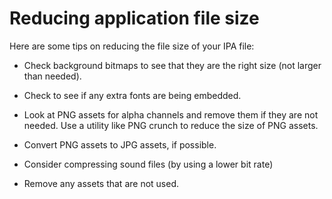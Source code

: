 # Reducing application file size

<div>

Here are some tips on reducing the file size of your IPA file:

- Check background bitmaps to see that they are the right size (not larger than
  needed).

- Check to see if any extra fonts are being embedded.

- Look at PNG assets for alpha channels and remove them if they are not needed.
  Use a utility like PNG crunch to reduce the size of PNG assets.

- Convert PNG assets to JPG assets, if possible.

- Consider compressing sound files (by using a lower bit rate)

- Remove any assets that are not used.

<!-- -->

</div>

<div>

<div>

</div>

</div>
